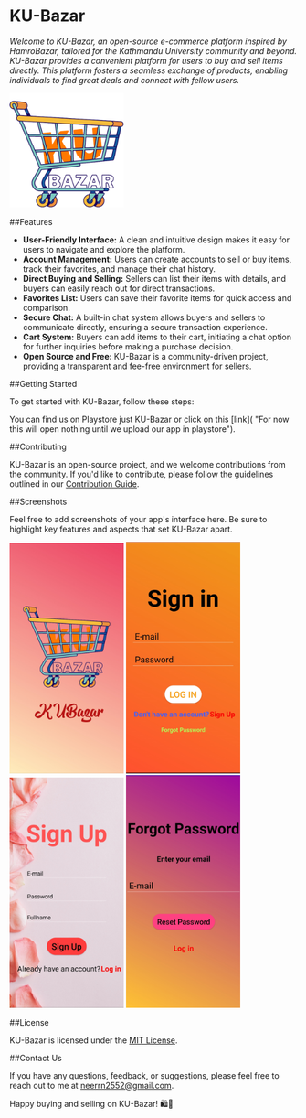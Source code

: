 # **KU-Bazar**

*Welcome to KU-Bazar, an open-source e-commerce platform inspired by HamroBazar, tailored for the Kathmandu University community and beyond. KU-Bazar provides a convenient platform for users to buy and sell items directly. This platform fosters a seamless exchange of products, enabling individuals to find great deals and connect with fellow users.*


<img src="https://github.com/Neer-rn/KU-Bazar/blob/main/app/src/main/res/drawable/logo.png" alt="Sample Image" width="200">


##Features

- **User-Friendly Interface:** A clean and intuitive design makes it easy for users to navigate and explore the platform.
- **Account Management:** Users can create accounts to sell or buy items, track their favorites, and manage their chat history.
- **Direct Buying and Selling:** Sellers can list their items with details, and buyers can easily reach out for direct transactions.
- **Favorites List:** Users can save their favorite items for quick access and comparison.
- **Secure Chat:** A built-in chat system allows buyers and sellers to communicate directly, ensuring a secure transaction experience.
- **Cart System:** Buyers can add items to their cart, initiating a chat option for further inquiries before making a purchase decision.
- **Open Source and Free:** KU-Bazar is a community-driven project, providing a transparent and fee-free environment for sellers.

##Getting Started

To get started with KU-Bazar, follow these steps:

You can find us on Playstore just KU-Bazar or click on this [link]( "For now this will open nothing until we upload our app in playstore").

##Contributing

KU-Bazar is an open-source project, and we welcome contributions from the community. If you'd like to contribute, please follow the guidelines outlined in our [Contribution Guide]().

##Screenshots

Feel free to add screenshots of your app's interface here. Be sure to highlight key features and aspects that set KU-Bazar apart.

<img src="https://github.com/Neer-rn/KU-Bazar/blob/main/app/src/main/res/drawable/s1.jpg" alt="Sample Image" width="200"> <img src="https://github.com/Neer-rn/KU-Bazar/blob/main/app/src/main/res/drawable/s2.jpg" alt="Sample Image" width="200"> <img src="https://github.com/Neer-rn/KU-Bazar/blob/main/app/src/main/res/drawable/s3.jpg" alt="Sample Image" width="200"> <img src="https://github.com/Neer-rn/KU-Bazar/blob/main/app/src/main/res/drawable/s4.jpg" alt="Sample Image" width="200">


##License

KU-Bazar is licensed under the [MIT License]().

##Contact Us

If you have any questions, feedback, or suggestions, please feel free to reach out to me at [neerrn2552@gmail.com](mailto:neerrn2552@gmail.com).

Happy buying and selling on KU-Bazar! 🛍️🚀
